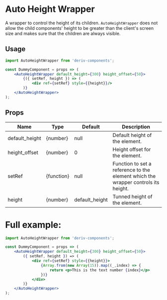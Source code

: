 # Auto Height Wrapper

A wrapper to control the height of its children. `AutoHeightWrapper` does not allow the child components' height to be greater than the client's screen size and makes sure that the children are always visible.


## Usage

```jsx
import AutoHeightWrapper from 'deriv-components';

const DummyComponent = props => (
    <AutoHeightWrapper default_height={300} height_offset={50}>
        {({ setRef, height }) => (
            <div ref={setRef} style={{height}}/>
        )}
    </AutoHeightWrapper>
);
```

## Props

| Name            | Type            | Default          | Description                                                                        |
| --------------- | --------------- | ---------------- | ---------------------------------------------------------------------------------- |
| default_height  | {number}        | null             | Default height of the element.                                                     |
| height_offset   | {number}        | 0                | Height offset for the element.                                                     |
| setRef          | {function}      | null             | Function to set a reference to the element which the wrapper controls its height.  |
| height          | {number}        | default_height   | Tunned height of the element.                                                      |


# Full example:

```jsx
import AutoHeightWrapper from 'deriv-components';

const DummyComponent = props => (
    <AutoHeightWrapper default_height={300} height_offset={50}>
        ({ setRef, height }) => (
            <div ref={setRef} style={{height}}>       
                {Array.from(new Array(15)).map((_,index) => {
                    return <p>This is the text number {index}</p>
                })}
            </div>
        )}
    </AutoHeightWrapper>
);
```
